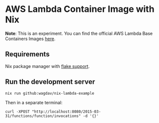 # AWS Lambda Container Image with Nix

**Note**: This is an experiment.  You can find the official AWS Lambda Base
Containers Images [here][AWSLambdaBase].

## Requirements

Nix package manager with [flake support](https://nixos.wiki/wiki/Flakes).

## Run the development server

```
nix run github:wagdav/nix-lambda-example
```

Then in a separate terminal:

```
curl -XPOST "http://localhost:8080/2015-03-31/functions/function/invocations" -d '{}'
```

[AWSLambdaBase]: https://github.com/aws/aws-lambda-base-images
